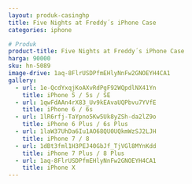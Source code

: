 ```yaml
---
layout: produk-casinghp
title: Five Nights at Freddy´s iPhone Case
categories: iphone

# Produk
product-title: Five Nights at Freddy´s iPhone Case
harga: 90000
sku: hn-5089
image-drive: 1aq-8FlrUSDPfmEHlyNnFw2GNOEYH4CA1
gallery:
  - url: 1e-QcdYxqjKoAXvRdPgF92WQpdlNX41Yn
    title: iPhone 5 / 5s / SE
  - url: 1qwFdAAn4rX83_Uv9kEAvaUQPbvu7YVfE
    title: iPhone 6 / 6s
  - url: 1lR6rfj-TaYpno5Kw5Uk8yZSh-da2lZ9o
    title: iPhone 6 Plus / 6s Plus
  - url: 1laW37UhDa6Iu1AO68QU0UQkmWzSJ2LJH
    title: iPhone 7 / 8
  - url: 1dBt3fml1H3PEJ40GbJf_TjVGl8MYnKdd
    title: iPhone 7 Plus / 8 Plus
  - url: 1aq-8FlrUSDPfmEHlyNnFw2GNOEYH4CA1
    title: iPhone X
---
```

